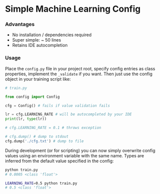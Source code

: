 # Simple Machine Learning Config

### Advantages

- No installation / dependencies required
- Super simple: ~ 50 lines
- Retains IDE autocompletion

### Usage

Place the `config.py` file in your project root,
specify config entries as class properties,
implement the `_validate` if you want.
Then just use the config object in your training script like:

```python
# train.py

from config import Config

cfg = Config() # fails if value validation fails

lr = cfg.LEARNING_RATE # will be autocompleted by your IDE
print(lr, type(lr))

# cfg.LEARNING_RATE = 0.1 # throws exception

# cfg.dump() # dump to stdout
cfg.dump('./cfg.txt') # dump to file
```

During development (or for scripting) you can now simply
overwrite config values using an environment variable
with the same name. Types are inferred from the default
value specified in the config:

```bash
python train.py
# 0.0005 <class 'float'>

LEARNING_RATE=0.5 python train.py
# 0.5 <class 'float'>
```
